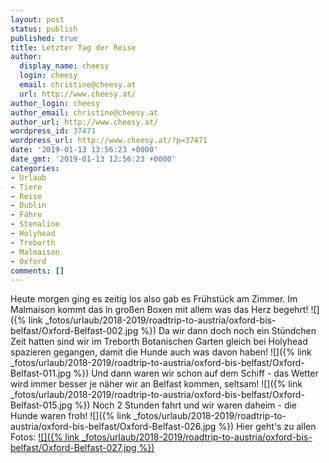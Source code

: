 ```yaml
---
layout: post
status: publish
published: true
title: Letzter Tag der Reise
author:
  display_name: cheesy
  login: cheesy
  email: christine@cheesy.at
  url: http://www.cheesy.at/
author_login: cheesy
author_email: christine@cheesy.at
author_url: http://www.cheesy.at/
wordpress_id: 37471
wordpress_url: http://www.cheesy.at/?p=37471
date: '2019-01-13 13:56:23 +0000'
date_gmt: '2019-01-13 12:56:23 +0000'
categories:
- Urlaub
- Tiere
- Reise
- Dublin
- Fähre
- Stenaline
- Holyhead
- Treborth
- Malmaison
- Oxford
comments: []
---
```

Heute morgen ging es zeitig los also gab es Frühstück am Zimmer. Im Malmaison kommt das in großen Boxen mit allem was das Herz begehrt!
![]({% link _fotos/urlaub/2018-2019/roadtrip-to-austria/oxford-bis-belfast/Oxford-Belfast-002.jpg %})
Da wir dann doch noch ein Stündchen Zeit hatten sind wir im Treborth Botanischen Garten gleich bei Holyhead spazieren gegangen, damit die Hunde auch was davon haben!
![]({% link _fotos/urlaub/2018-2019/roadtrip-to-austria/oxford-bis-belfast/Oxford-Belfast-011.jpg %})
Und dann waren wir schon auf dem Schiff - das Wetter wird immer besser je näher wir an Belfast kommen, seltsam!
![]({% link _fotos/urlaub/2018-2019/roadtrip-to-austria/oxford-bis-belfast/Oxford-Belfast-015.jpg %})
Noch 2 Stunden fahrt und wir waren daheim - die Hunde waren froh!
![]({% link _fotos/urlaub/2018-2019/roadtrip-to-austria/oxford-bis-belfast/Oxford-Belfast-026.jpg %})
Hier geht's zu allen Fotos:
[![]({% link _fotos/urlaub/2018-2019/roadtrip-to-austria/oxford-bis-belfast/Oxford-Belfast-027.jpg %})](http://www.cheesy.at/fotos/urlaub/roadtrip-to-austria/oxford-bis-belfast/)
